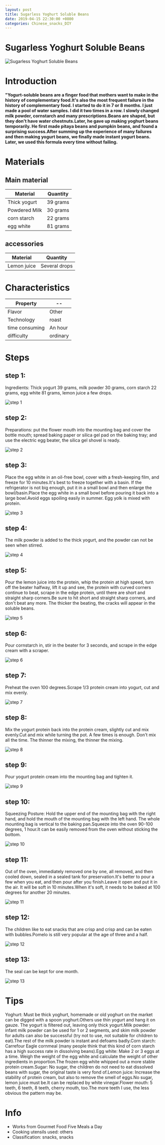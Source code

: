 ```yaml
---
layout: post
title: Sugarless Yoghurt Soluble Beans
date: 2019-04-15 22:30:00 +0800
categories: Chinese_snacks_DIY
---
```


# Sugarless Yoghurt Soluble Beans

![Sugarless Yoghurt Soluble Beans]({{site.baseurl}}/img/407415/407415.jpg)

# Introduction

**"Yogurt-soluble beans are a finger food that mothers want to make in the history of complementary food.It's also the most frequent failure in the history of complementary food. I started to do it in 7 or 8 months. I just made a pool of water samples. I did it two times in a row. I slowly changed milk powder, cornstarch and many prescriptions.Beans are shaped, but they don't have water chestnuts.Later, he gave up making yoghurt beans temporarily. He first made pitaya beans and pumpkin beans, and found a surprising success.After summing up the experience of many failures and then making yogurt beans, we finally made instant yogurt beans. Later, we used this formula every time without failing.**

# Materials


## Main material

Material|Quantity
--|--
Thick yogurt|39 grams
Powdered Milk|30 grams
corn starch|22 grams
egg white|81 grams

## accessories

Material|Quantity
--|--
Lemon juice|Several drops

# Characteristics

Property|--
--|--
Flavor|Other
Technology|roast
time consuming|An hour
difficulty|ordinary

# Steps

## step 1:

Ingredients: Thick yogurt 39 grams, milk powder 30 grams, corn starch 22 grams, egg white 81 grams, lemon juice a few drops.

![step 1]({{site.baseurl}}/img/407415/1.jpg)

## step 2:

Preparations: put the flower mouth into the mounting bag and cover the bottle mouth; spread baking paper or silica gel pad on the baking tray; and use the electric egg beater, the silica gel shovel is ready.

![step 2]({{site.baseurl}}/img/407415/2.jpg)

## step 3:

Place the egg white in an oil-free bowl, cover with a fresh-keeping film, and freeze for 10 minutes.It's best to freeze together with a basin. If the refrigerator is not big enough, put it in a small bowl and then enlarge the bowl/basin.Place the egg white in a small bowl before pouring it back into a large bowl.Avoid eggs spoiling easily in summer. Egg yolk is mixed with protein.

![step 3]({{site.baseurl}}/img/407415/3.jpg)

## step 4:

The milk powder is added to the thick yogurt, and the powder can not be seen when stirred.

![step 4]({{site.baseurl}}/img/407415/4.jpg)

## step 5:

Pour the lemon juice into the protein, whip the protein at high speed, turn off the beater halfway, lift it up and see, the protein with curved corners continue to beat, scrape in the edge protein, until there are short and straight sharp corners.Be sure to hit short and straight sharp corners, and don't beat any more. The thicker the beating, the cracks will appear in the soluble beans.

![step 5]({{site.baseurl}}/img/407415/5.jpg)

## step 6:

Pour cornstarch in, stir in the beater for 3 seconds, and scrape in the edge cream with a scraper.

![step 6]({{site.baseurl}}/img/407415/6.jpg)

## step 7:

Preheat the oven 100 degrees.Scrape 1/3 protein cream into yogurt, cut and mix evenly.

![step 7]({{site.baseurl}}/img/407415/7.jpg)

## step 8:

Mix the yogurt protein back into the protein cream, slightly cut and mix evenly.Cut and mix while turning the pot. A few times is enough. Don't mix all the time. The thinner the mixing, the thinner the mixing.

![step 8]({{site.baseurl}}/img/407415/8.jpg)

## step 9:

Pour yogurt protein cream into the mounting bag and tighten it.

![step 9]({{site.baseurl}}/img/407415/9.jpg)

## step 10:

Squeezing Posture: Hold the upper end of the mounting bag with the right hand, and hold the mouth of the mounting bag with the left hand. The whole mounting bag is vertical to the baking pan.Squeeze into the oven 90-100 degrees, 1 hour.It can be easily removed from the oven without sticking the bottom.

![step 10]({{site.baseurl}}/img/407415/10.jpg)

## step 11:

Out of the oven, immediately removed one by one, all removed, and then cooled down, sealed in a sealed tank for preservation.It's better to pour a few when you eat, and then pour after you finish.Leave it open and put it in the air. It will be soft in 10 minutes.When it's soft, it needs to be baked at 100 degrees for another 20 minutes.

![step 11]({{site.baseurl}}/img/407415/11.jpg)

## step 12:

The children like to eat snacks that are crisp and crisp and can be eaten with bubbles.Pomelo is still very popular at the age of three and a half.

![step 12]({{site.baseurl}}/img/407415/12.jpg)

## step 13:

The seal can be kept for one month.

![step 13]({{site.baseurl}}/img/407415/13.jpg)

# Tips

Yoghurt: Must be thick yoghurt, homemade or old yoghurt on the market can be digged with a spoon yoghurt.Others use thin yogurt and hang it on gauze. The yogurt is filtered out, leaving only thick yogurt.Milk powder: infant milk powder can be used for 1 or 2 segments, and skim milk powder for adults can also be successful (try not to use, not suitable for children to eat).The rest of the milk powder is instant and defoams badly.Corn starch: Carrefour Eagle cornmeal (many people think that this kind of corn starch has a high success rate in dissolving beans).Egg white: Make 2 or 3 eggs at a time. Weigh the weight of the egg white and calculate the weight of other ingredients in proportion.The frozen egg white whipped out a more stable protein cream.Sugar: No sugar, the children do not need to eat dissolved beans with sugar, the original taste is very fond of.Lemon juice: Increase the stability of protein cream, but also to remove the smell of eggs.No sugar, lemon juice must be.It can be replaced by white vinegar.Flower mouth: 5 teeth, 6 teeth, 8 teeth, cherry mouth, too.The more teeth I use, the less obvious the pattern may be.

# Info

- Works from Gourmet Food Five Meals a Day
- Cooking utensils used: others
- Classification: snacks, snacks